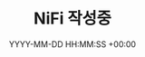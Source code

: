 ---
title: NiFi 작성중
date: YYYY-MM-DD HH:MM:SS +00:00
categories: [DataEngineering, NiFi]
tags:
  [
    DataEngineering,
    NiFi
  ]
---